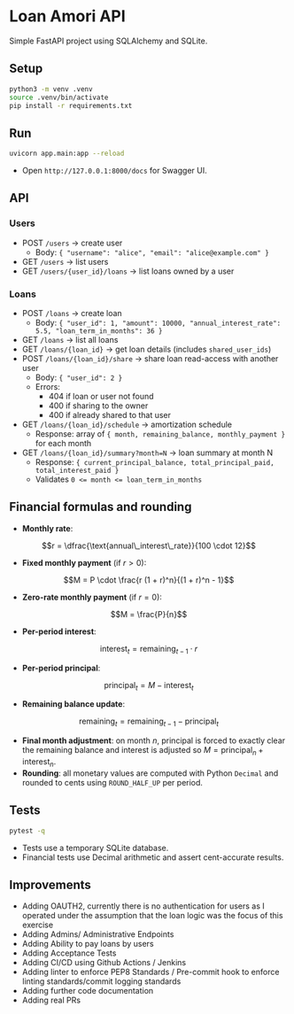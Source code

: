 # Loan Amori API

Simple FastAPI project using SQLAlchemy and SQLite.

## Setup

```bash
python3 -m venv .venv
source .venv/bin/activate
pip install -r requirements.txt
```

## Run

```bash
uvicorn app.main:app --reload
```

- Open `http://127.0.0.1:8000/docs` for Swagger UI.

## API

### Users
- POST `/users` → create user
  - Body: `{ "username": "alice", "email": "alice@example.com" }`
- GET `/users` → list users
- GET `/users/{user_id}/loans` → list loans owned by a user

### Loans
- POST `/loans` → create loan
  - Body: `{ "user_id": 1, "amount": 10000, "annual_interest_rate": 5.5, "loan_term_in_months": 36 }`
- GET `/loans` → list all loans
- GET `/loans/{loan_id}` → get loan details (includes `shared_user_ids`)
- POST `/loans/{loan_id}/share` → share loan read-access with another user
  - Body: `{ "user_id": 2 }`
  - Errors:
    - 404 if loan or user not found
    - 400 if sharing to the owner
    - 400 if already shared to that user
- GET `/loans/{loan_id}/schedule` → amortization schedule
  - Response: array of `{ month, remaining_balance, monthly_payment }` for each month
- GET `/loans/{loan_id}/summary?month=N` → loan summary at month N
  - Response: `{ current_principal_balance, total_principal_paid, total_interest_paid }`
  - Validates `0 <= month <= loan_term_in_months`

## Financial formulas and rounding

- **Monthly rate**: 
```math
r = \dfrac{\text{annual\_interest\_rate}}{100 \cdot 12}
```
- **Fixed monthly payment** (if $r > 0$):

```math
M = P \cdot \frac{r (1 + r)^n}{(1 + r)^n - 1}
```

- **Zero-rate monthly payment** (if $r = 0$):

```math
M = \frac{P}{n}
```

- **Per-period interest**:

```math
\text{interest}_t = \text{remaining}_{t-1} \cdot r
```

- **Per-period principal**:

```math
\text{principal}_t = M - \text{interest}_t
```

- **Remaining balance update**:

```math
\text{remaining}_t = \text{remaining}_{t-1} - \text{principal}_t
```

- **Final month adjustment**: on month $n$, principal is forced to exactly clear the remaining balance and interest is adjusted so $M = \text{principal}_n + \text{interest}_n$.
- **Rounding**: all monetary values are computed with Python `Decimal` and rounded to cents using `ROUND_HALF_UP` per period.

## Tests

```bash
pytest -q
```

- Tests use a temporary SQLite database.
- Financial tests use Decimal arithmetic and assert cent-accurate results.

## Improvements
- Adding OAUTH2, currently there is no authentication for users as I operated under the assumption that the loan logic was the focus of this exercise 
- Adding Admins/ Administrative Endpoints
- Adding Ability to pay loans by users 
- Adding Acceptance Tests
- Adding CI/CD using Github Actions / Jenkins
- Adding linter to enforce PEP8 Standards / Pre-commit hook to enforce linting standards/commit logging standards
- Adding further code documentation
- Adding real PRs 


